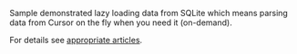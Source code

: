 Sample demonstrated lazy loading data from SQLite which means parsing data from Cursor on the fly when you need it (on-demand).

For details see [appropriate articles](http://www.dmytrodanylyk.com/pages/blog/lazy-data-loading.html).